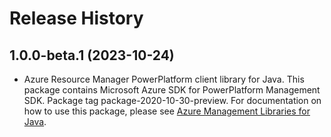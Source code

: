 # Release History

## 1.0.0-beta.1 (2023-10-24)

- Azure Resource Manager PowerPlatform client library for Java. This package contains Microsoft Azure SDK for PowerPlatform Management SDK.  Package tag package-2020-10-30-preview. For documentation on how to use this package, please see [Azure Management Libraries for Java](https://aka.ms/azsdk/java/mgmt).
